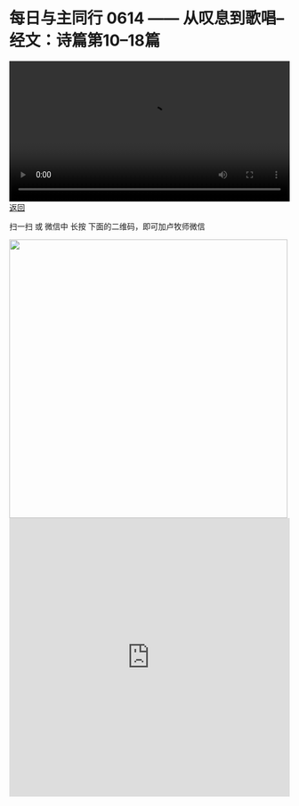 # 每日与主同行 0614 —— 从叹息到歌唱–经文：诗篇第10–18篇

<video width='100%' controls src='https://go2024.simai.life/api?redirect=https://r2.savefamily.net/@pastorpaulqiankunlu618/m6yR--jJ-S0.mp4?metric=PastorLu%26keyword=webpage%26type=video%26bot=26%26to=webpage'></video>
<a href='../daily.html'> 返回 </a>
<p>扫一扫 或 微信中 长按 下面的二维码，即可加卢牧师微信</p>
<img src='https://r2.savefamily.net/OVagt1.JPG' width='500px' />



<iframe width="100%" height="500" src="https://www.youtube.com/embed/m6yR--jJ-S0?si=zz5OCgHQvyW71w8c&amp;controls=0" title="YouTube video player" frameborder="0" allow="accelerometer; autoplay; clipboard-write; encrypted-media; gyroscope; picture-in-picture; web-share" referrerpolicy="strict-origin-when-cross-origin" allowfullscreen></iframe>